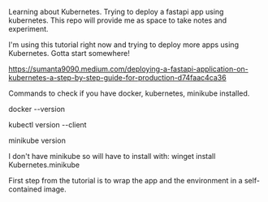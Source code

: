 Learning about Kubernetes. Trying to deploy a fastapi app using kubernetes. This repo will provide me as space to take notes and experiment.


I'm using this tutorial right now and trying to deploy more apps using Kubernetes. Gotta start somewhere!


https://sumanta9090.medium.com/deploying-a-fastapi-application-on-kubernetes-a-step-by-step-guide-for-production-d74faac4ca36


Commands to check if you have docker, kubernetes, minikube installed.

docker --version

kubectl version --client

minikube version


I don't have minikube so will have to install with: winget install Kubernetes.minikube



First step from the tutorial is to wrap the app and the environment in a self-contained image.


